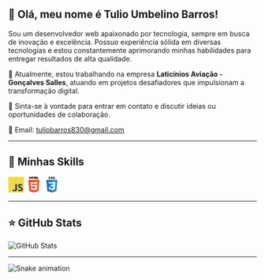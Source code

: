 ## 💜 Olá, meu nome é Tulio Umbelino Barros!

Sou um desenvolvedor web apaixonado por tecnologia, sempre em busca de inovação e excelência. Possuo experiência sólida em diversas tecnologias e estou constantemente aprimorando minhas habilidades para entregar resultados de alta qualidade.

🔭 Atualmente, estou trabalhando na empresa **Laticínios Aviação - Gonçalves Salles**, atuando em projetos desafiadores que impulsionam a transformação digital.

💬 Sinta-se à vontade para entrar em contato e discutir ideias ou oportunidades de colaboração.

📧 Email: [tuliobarros830@gmail.com](mailto:tuliobarros830@gmail.com)

---

## 🚀 Minhas Skills

<code><img height="32" src="https://raw.githubusercontent.com/github/explore/80688e429a7d4ef2fca1e82350fe8e3517d3494d/topics/javascript/javascript.png" alt="Javascript"/></code>
<code><img height="32" src="https://raw.githubusercontent.com/github/explore/80688e429a7d4ef2fca1e82350fe8e3517d3494d/topics/html/html.png" alt="HTML5"/></code>
<code><img height="32" src="https://raw.githubusercontent.com/github/explore/80688e429a7d4ef2fca1e82350fe8e3517d3494d/topics/css/css.png" alt="CSS"/></code>

---

## ⭐ GitHub Stats

![GitHub Stats](https://github-readme-stats.vercel.app/api?username=Tulio220&show_icons=true)

---

![Snake animation](https://github.com/Tulio220/Tulio220/blob/output/github-contribution-grid-snake.svg)
